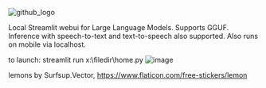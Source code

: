![github_logo](https://github.com/3eeps/llmon-py/assets/55860052/ce1faa0d-5c56-4551-93f9-74f8aa37732d)

Local Streamlit webui for Large Language Models. Supports GGUF. 
Inference with speech-to-text and text-to-speech also supported.
Also runs on mobile via localhost.

to launch: streamlit run x:\filedir\home.py 
![image](https://github.com/3eeps/llmon-py/assets/55860052/e86a181e-c76f-4150-8ead-c440a29a200d)


lemons by Surfsup.Vector, https://www.flaticon.com/free-stickers/lemon
